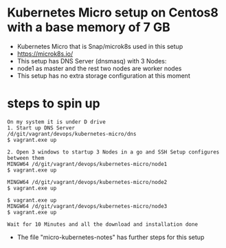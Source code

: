 # Kubernetes Micro setup on Centos8 with a base memory of 7 GB
* Kubernetes Micro that is Snap/microk8s used in this setup 
* https://microk8s.io/
* This setup has DNS Server (dnsmasq) with 3 Nodes: 
* node1 as master and the rest two nodes are worker nodes
* This setup has no extra storage configuration at this moment

# steps to spin up 
```
On my system it is under D drive
1. Start up DNS Server 
/d/git/vagrant/devops/kubernetes-micro/dns 
$ vagrant.exe up

2. Open 3 windows to startup 3 Nodes in a go and SSH Setup configures between them
MINGW64 /d/git/vagrant/devops/kubernetes-micro/node1 
$ vagrant.exe up

MINGW64 /d/git/vagrant/devops/kubernetes-micro/node2
$ vagrant.exe up

$ vagrant.exe up
MINGW64 /d/git/vagrant/devops/kubernetes-micro/node3 
$ vagrant.exe up

Wait for 10 Minutes and all the download and installation done 
```
* The file "micro-kubernetes-notes" has further steps for this setup